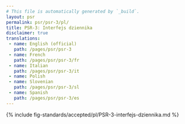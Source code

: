 ```yaml
---
# This file is automatically generated by `_build`.
layout: psr
permalink: psr/psr-3/pl/
title: PSR-3: Interfejs dziennika
disclaimer: true
translations:
 - name: English (official)
   path: /pages/psr/psr-3
 - name: French
   path: /pages/psr/psr-3/fr
 - name: Italian
   path: /pages/psr/psr-3/it
 - name: Polish
 - name: Slovenian
   path: /pages/psr/psr-3/sl
 - name: Spanish
   path: /pages/psr/psr-3/es
---
```


{% include fig-standards/accepted/pl/PSR-3-interfejs-dziennika.md %}